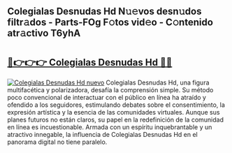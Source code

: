 ## Colegialas Desnudas Hd N𝚞𝚎vos desn𝚞dos filtr𝚊dos - Parts-FOg F𝚘tos vid𝚎o - C𝚘ntenido atr𝚊ctivo T6yhA

# <h2><a href="http://mbb1c4.tromn.icu/?c=Colegialas+Desnudas+Hd">🔗👉👉👉 Colegialas Desnudas Hd 🔗🔗</a></h2>

[![Colegialas Desnudas Hd nuevo](https://i.imgur.com/pEAQMta.gif)](http://mbb1c4.tromn.icu/?c=Colegialas+Desnudas+Hd)
Colegialas Desnudas Hd, una figura multifacética y polarizadora, desafía la comprensión simple. Su método poco convencional de interactuar con el público en línea ha atraído y ofendido a los seguidores, estimulando debates sobre el consentimiento, la expresión artística y la esencia de las comunidades virtuales. Aunque sus planes futuros no están claros, su papel en la redefinición de la comunidad en línea es incuestionable. Armada con un espíritu inquebrantable y un atractivo innegable, la influencia de Colegialas Desnudas Hd en el panorama digital no tiene paralelo.
